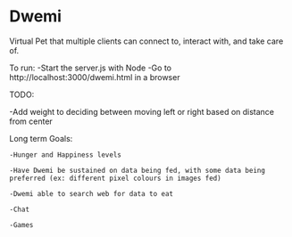 # Dwemi
Virtual Pet that multiple clients can connect to, interact with, and take care of.

To run:
  -Start the server.js with Node
  -Go to http://localhost:3000/dwemi.html in a browser
  
  
TODO:
  
  -Add weight to deciding between moving left or right based on distance from center
  
  
  Long term Goals:
  
    -Hunger and Happiness levels
    
    -Have Dwemi be sustained on data being fed, with some data being preferred (ex: different pixel colours in images fed)
    
    -Dwemi able to search web for data to eat
    
    -Chat
    
    -Games
  
